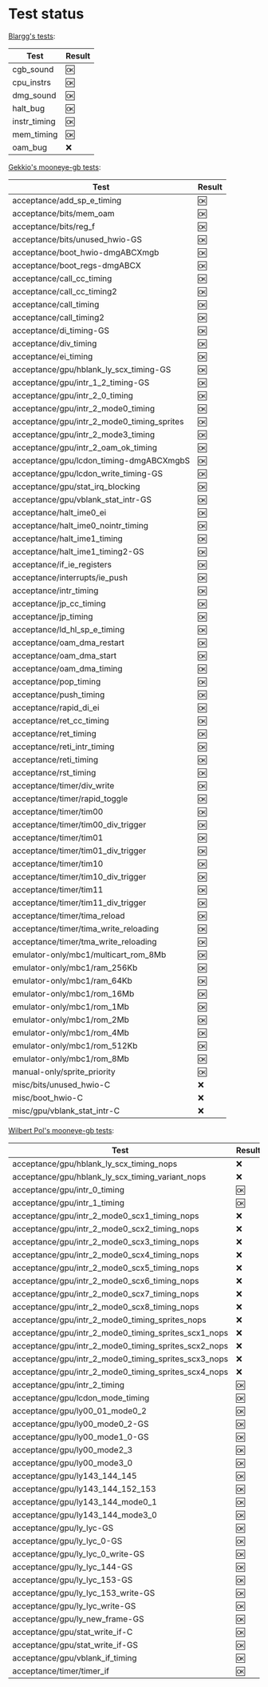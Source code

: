 # Test status

[Blargg's tests](http://gbdev.gg8.se/wiki/articles/Test_ROMs):

| Test | Result |
| --- | --- |
| cgb\_sound | :ok: |
| cpu\_instrs | :ok: |
| dmg\_sound | :ok: |
| halt\_bug | :ok: |
| instr\_timing | :ok: |
| mem\_timing | :ok: |
| oam\_bug | :x: |

[Gekkio's mooneye-gb tests](https://github.com/Gekkio/mooneye-gb):

| Test | Result |
| --- | --- |
| acceptance/add\_sp\_e\_timing | :ok: |
| acceptance/bits/mem\_oam | :ok: |
| acceptance/bits/reg\_f | :ok: |
| acceptance/bits/unused\_hwio-GS | :ok: |
| acceptance/boot\_hwio-dmgABCXmgb | :ok: |
| acceptance/boot\_regs-dmgABCX | :ok: |
| acceptance/call\_cc\_timing | :ok: |
| acceptance/call\_cc\_timing2 | :ok: |
| acceptance/call\_timing | :ok: |
| acceptance/call\_timing2 | :ok: |
| acceptance/di\_timing-GS | :ok: |
| acceptance/div\_timing | :ok: |
| acceptance/ei\_timing | :ok: |
| acceptance/gpu/hblank\_ly\_scx\_timing-GS | :ok: |
| acceptance/gpu/intr\_1\_2\_timing-GS | :ok: |
| acceptance/gpu/intr\_2\_0\_timing | :ok: |
| acceptance/gpu/intr\_2\_mode0\_timing | :ok: |
| acceptance/gpu/intr\_2\_mode0\_timing\_sprites | :ok: |
| acceptance/gpu/intr\_2\_mode3\_timing | :ok: |
| acceptance/gpu/intr\_2\_oam\_ok\_timing | :ok: |
| acceptance/gpu/lcdon\_timing-dmgABCXmgbS | :ok: |
| acceptance/gpu/lcdon\_write\_timing-GS | :ok: |
| acceptance/gpu/stat\_irq\_blocking | :ok: |
| acceptance/gpu/vblank\_stat\_intr-GS | :ok: |
| acceptance/halt\_ime0\_ei | :ok: |
| acceptance/halt\_ime0\_nointr\_timing | :ok: |
| acceptance/halt\_ime1\_timing | :ok: |
| acceptance/halt\_ime1\_timing2-GS | :ok: |
| acceptance/if\_ie\_registers | :ok: |
| acceptance/interrupts/ie\_push | :ok: |
| acceptance/intr\_timing | :ok: |
| acceptance/jp\_cc\_timing | :ok: |
| acceptance/jp\_timing | :ok: |
| acceptance/ld\_hl\_sp\_e\_timing | :ok: |
| acceptance/oam\_dma\_restart | :ok: |
| acceptance/oam\_dma\_start | :ok: |
| acceptance/oam\_dma\_timing | :ok: |
| acceptance/pop\_timing | :ok: |
| acceptance/push\_timing | :ok: |
| acceptance/rapid\_di\_ei | :ok: |
| acceptance/ret\_cc\_timing | :ok: |
| acceptance/ret\_timing | :ok: |
| acceptance/reti\_intr\_timing | :ok: |
| acceptance/reti\_timing | :ok: |
| acceptance/rst\_timing | :ok: |
| acceptance/timer/div\_write | :ok: |
| acceptance/timer/rapid\_toggle | :ok: |
| acceptance/timer/tim00 | :ok: |
| acceptance/timer/tim00\_div\_trigger | :ok: |
| acceptance/timer/tim01 | :ok: |
| acceptance/timer/tim01\_div\_trigger | :ok: |
| acceptance/timer/tim10 | :ok: |
| acceptance/timer/tim10\_div\_trigger | :ok: |
| acceptance/timer/tim11 | :ok: |
| acceptance/timer/tim11\_div\_trigger | :ok: |
| acceptance/timer/tima\_reload | :ok: |
| acceptance/timer/tima\_write\_reloading | :ok: |
| acceptance/timer/tma\_write\_reloading | :ok: |
| emulator-only/mbc1/multicart\_rom\_8Mb | :ok: |
| emulator-only/mbc1/ram\_256Kb | :ok: |
| emulator-only/mbc1/ram\_64Kb | :ok: |
| emulator-only/mbc1/rom\_16Mb | :ok: |
| emulator-only/mbc1/rom\_1Mb | :ok: |
| emulator-only/mbc1/rom\_2Mb | :ok: |
| emulator-only/mbc1/rom\_4Mb | :ok: |
| emulator-only/mbc1/rom\_512Kb | :ok: |
| emulator-only/mbc1/rom\_8Mb | :ok: |
| manual-only/sprite\_priority | :ok: |
| misc/bits/unused\_hwio-C | :x: |
| misc/boot\_hwio-C | :x: |
| misc/gpu/vblank\_stat\_intr-C | :x: |

[Wilbert Pol's mooneye-gb tests](https://github.com/wilbertpol/mooneye-gb):

| Test | Result |
| --- | --- |
| acceptance/gpu/hblank\_ly\_scx\_timing\_nops | :x: |
| acceptance/gpu/hblank\_ly\_scx\_timing\_variant\_nops | :x: |
| acceptance/gpu/intr\_0\_timing | :ok: |
| acceptance/gpu/intr\_1\_timing | :ok: |
| acceptance/gpu/intr\_2\_mode0\_scx1\_timing\_nops | :x: |
| acceptance/gpu/intr\_2\_mode0\_scx2\_timing\_nops | :x: |
| acceptance/gpu/intr\_2\_mode0\_scx3\_timing\_nops | :x: |
| acceptance/gpu/intr\_2\_mode0\_scx4\_timing\_nops | :x: |
| acceptance/gpu/intr\_2\_mode0\_scx5\_timing\_nops | :x: |
| acceptance/gpu/intr\_2\_mode0\_scx6\_timing\_nops | :x: |
| acceptance/gpu/intr\_2\_mode0\_scx7\_timing\_nops | :x: |
| acceptance/gpu/intr\_2\_mode0\_scx8\_timing\_nops | :x: |
| acceptance/gpu/intr\_2\_mode0\_timing\_sprites\_nops | :x: |
| acceptance/gpu/intr\_2\_mode0\_timing\_sprites\_scx1\_nops | :x: |
| acceptance/gpu/intr\_2\_mode0\_timing\_sprites\_scx2\_nops | :x: |
| acceptance/gpu/intr\_2\_mode0\_timing\_sprites\_scx3\_nops | :x: |
| acceptance/gpu/intr\_2\_mode0\_timing\_sprites\_scx4\_nops | :x: |
| acceptance/gpu/intr\_2\_timing | :ok: |
| acceptance/gpu/lcdon\_mode\_timing | :ok: |
| acceptance/gpu/ly00\_01\_mode0\_2 | :ok: |
| acceptance/gpu/ly00\_mode0\_2-GS | :ok: |
| acceptance/gpu/ly00\_mode1\_0-GS | :ok: |
| acceptance/gpu/ly00\_mode2\_3 | :ok: |
| acceptance/gpu/ly00\_mode3\_0 | :ok: |
| acceptance/gpu/ly143\_144\_145 | :ok: |
| acceptance/gpu/ly143\_144\_152\_153 | :ok: |
| acceptance/gpu/ly143\_144\_mode0\_1 | :ok: |
| acceptance/gpu/ly143\_144\_mode3\_0 | :ok: |
| acceptance/gpu/ly\_lyc-GS | :ok: |
| acceptance/gpu/ly\_lyc\_0-GS | :ok: |
| acceptance/gpu/ly\_lyc\_0\_write-GS | :ok: |
| acceptance/gpu/ly\_lyc\_144-GS | :ok: |
| acceptance/gpu/ly\_lyc\_153-GS | :ok: |
| acceptance/gpu/ly\_lyc\_153\_write-GS | :ok: |
| acceptance/gpu/ly\_lyc\_write-GS | :ok: |
| acceptance/gpu/ly\_new\_frame-GS | :ok: |
| acceptance/gpu/stat\_write\_if-C | :ok: |
| acceptance/gpu/stat\_write\_if-GS | :ok: |
| acceptance/gpu/vblank\_if\_timing | :ok: |
| acceptance/timer/timer\_if | :ok: |


